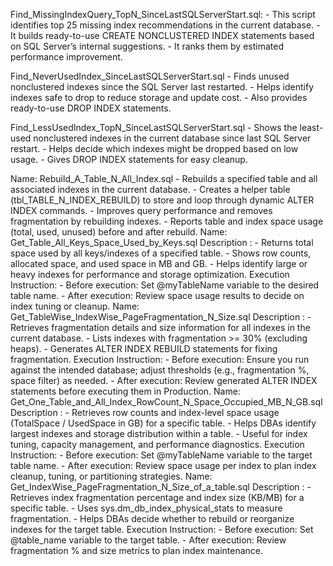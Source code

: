 Find_MissingIndexQuery_TopN_SinceLastSQLServerStart.sql: 
	- This script identifies top 25 missing index recommendations in the current database.
	- It builds ready-to-use CREATE NONCLUSTERED INDEX statements based on SQL Server’s internal suggestions.
	- It ranks them by estimated performance improvement.

Find_NeverUsedIndex_SinceLastSQLServerStart.sql
	- Finds unused nonclustered indexes since the SQL Server last restarted.
	- Helps identify indexes safe to drop to reduce storage and update cost.
	- Also provides ready-to-use DROP INDEX statements.

Find_LessUsedIndex_TopN_SinceLastSQLServerStart.sql
	- Shows the least-used nonclustered indexes in the current database since last SQL Server restart.
	- Helps decide which indexes might be dropped based on low usage. 
	- Gives DROP INDEX statements for easy cleanup.
	
Name: Rebuild_A_Table_N_All_Index.sql
	- Rebuilds a specified table and all associated indexes in the current database.
	- Creates a helper table (tbl_TABLE_N_INDEX_REBUILD) to store and loop through dynamic ALTER INDEX commands.
	- Improves query performance and removes fragmentation by rebuilding indexes.
	- Reports table and index space usage (total, used, unused) before and after rebuild.
Name: Get_Table_All_Keys_Space_Used_by_Keys.sql
	Description :
		- Returns total space used by all keys/indexes of a specified table.
		- Shows row counts, allocated space, and used space in MB and GB.
		- Helps identify large or heavy indexes for performance and storage optimization.
	Execution Instruction:
		- Before execution: Set @myTableName variable to the desired table name.
		- After execution: Review space usage results to decide on index tuning or cleanup.
Name: Get_TableWise_IndexWise_PageFragmentation_N_Size.sql
	Description :
		- Retrieves fragmentation details and size information for all indexes in the current database.
		- Lists indexes with fragmentation >= 30% (excluding heaps).
		- Generates ALTER INDEX REBUILD statements for fixing fragmentation.
	Execution Instruction:
		- Before execution: Ensure you run against the intended database; adjust thresholds (e.g., fragmentation %, space filter) as needed.
		- After execution: Review generated ALTER INDEX statements before executing them in Production.
Name: Get_One_Table_and_All_Index_RowCount_N_Space_Occupied_MB_N_GB.sql
	Description :
		- Retrieves row counts and index-level space usage (TotalSpace / UsedSpace in GB) for a specific table.
		- Helps DBAs identify largest indexes and storage distribution within a table.
		- Useful for index tuning, capacity management, and performance diagnostics.
	Execution Instruction:
		- Before execution: Set @myTableName variable to the target table name.
		- After execution: Review space usage per index to plan index cleanup, tuning, or partitioning strategies.
Name: Get_IndexWise_PageFragmentation_N_Size_of_a_table.sql
	Description :
		- Retrieves index fragmentation percentage and index size (KB/MB) for a specific table.
		- Uses sys.dm_db_index_physical_stats to measure fragmentation.
		- Helps DBAs decide whether to rebuild or reorganize indexes for the target table.
	Execution Instruction:
		- Before execution: Set @table_name variable to the target table.
		- After execution: Review fragmentation % and size metrics to plan index maintenance.
